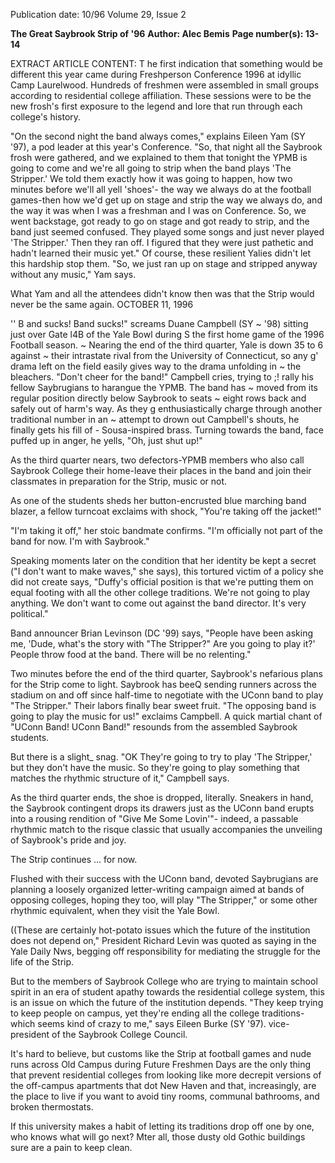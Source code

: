 Publication date: 10/96
Volume 29, Issue 2

**The Great Saybrook Strip of '96**
**Author: Alec Bemis**
**Page number(s): 13-14**

EXTRACT ARTICLE CONTENT:
T
he first indication that something would be different this 
year came during Freshperson Conference 1996 at idyllic 
Camp Laurelwood. Hundreds of freshmen were assembled in 
small groups according to residential college affiliation. These 
sessions were to be the new frosh's first exposure to the legend and 
lore that run through each college's history. 

"On the second night the band always comes," explains Eileen 
Yam (SY '97), a pod leader at this year's Conference. "So, that night 
all the Saybrook frosh were gathered, and we explained to them that 
tonight the YPMB is going to come and we're all going to strip 
when the band plays 'The Stripper.' We told them exactly how it 
was going to happen, how two minutes before we'll all yell 'shoes'-
the way we always do at the football games-then how we'd get up 
on stage and strip the way we always do, and the way it was when I 
was a freshman and I was on Conference. So, we went backstage, 
got ready to go on stage and got ready to strip, and the band just 
seemed confused. They played some songs and just never played 
'The Stripper.' Then they ran off. I figured that they were just 
pathetic and hadn't learned their music yet." Of course, these 
resilient Yalies didn't let this hardship stop them. "So, we just ran up 
on stage and stripped anyway without any music," Yam says. 

What Yam and all the attendees didn't know then was that the 
Strip would never be the same again. 
OCTOBER 11, 1996 

'' B 
and sucks! Band sucks!" screams Duane Campbell (SY ~ 
'98) sitting just over Gate l4B of the Yale Bowl during S 
the first home game of the 1996 Football season. ~ 
Nearing the end of the third quarter, Yale is down 35 to 6 against ~ 
their intrastate rival from the University of Connecticut, so any g' 
drama left on the field easily gives way to the drama unfolding in ~­
the bleachers. "Don't cheer for the band!" Campbell cries, trying to ;! 
rally his fellow Saybrugians to harangue the YPMB. The band has ~ 
moved from its regular position directly below Saybrook to seats ~ 
eight rows back and safely out of harm's way. As they g 
enthusiastically charge through another traditional number in an ~ 
attempt to drown out Campbell's shouts, he finally gets his fill of -
Sousa-inspired brass. Turning towards the band, face puffed up in 
anger, he yells, "Oh, just shut up!" 

As the third quarter nears, two defectors-YPMB members who 
also call Saybrook College their home-leave their places in the 
band and join their classmates in preparation for the Strip, music or 
not. 

As one of the students sheds her button-encrusted blue 
marching band blazer, a fellow turncoat exclaims with shock, 
"You're taking off the jacket!" 

"I'm taking it off," her stoic bandmate confirms. "I'm officially 
not part of the band for now. I'm with Saybrook." 


Speaking moments later on the 
condition that her identity be kept a secret 
("I don't want to make waves," she says), 
this tortured victim of a policy she did not 
create says, "Duffy's official position is that 
we're putting them on equal footing with all 
the other college traditions. We're not going 
to play anything. We don't want to come 
out against the band director. It's very 
political." 

Band announcer Brian Levinson (DC 
'99) says, "People have been asking me, 
'Dude, what's the story with "The 
Stripper?" Are you going to play it?' People 
throw food at the band. There will be no 
relenting." 

Two minutes before the end of the third 
quarter, Saybrook's nefarious plans for the 
Strip come to light. Saybrook has beeQ 
sending runners across the stadium on and 
off since half-time to negotiate with the 
UConn band to play "The Stripper." Their 
labors finally bear sweet fruit. "The 
opposing band is going to play the music 
for us!" exclaims Campbell. A quick martial 
chant of "UConn Band! UConn Band!" 
resounds from the assembled Saybrook 
students. 

But there is a slight_ snag. "OK They're 
going to try to play 'The Stripper,' but they 
don't have the music. So they're going to 
play something that matches the rhythmic 
structure of it," Campbell says. 

As the third quarter ends, the shoe is 
dropped, literally. Sneakers in hand, the 
Saybrook contingent drops its drawers just 
as the UConn band erupts into a rousing 
rendition of "Give Me Some Lovin'"-
indeed, a passable rhythmic match to the 
risque classic that usually accompanies the 
unveiling of Saybrook's pride and joy. 

The Strip continues ... for now. 

Flushed with their success with the 
UConn band, devoted Saybrugians are 
planning a loosely organized letter-writing 
campaign aimed at bands of opposing 
colleges, hoping they too, will play "The 
Stripper," or some other rhythmic 
equivalent, when they visit the Yale Bowl. 

((These are certainly hot-potato 
issues which the future of the 
institution does not depend 
on," President Richard Levin was quoted as 
saying in the Yale Daily Nws, begging off 
responsibility for mediating the struggle for 
the life of the Strip. 

But to the members of Saybrook 
College who are trying to maintain school 
spirit in an era of student apathy towards 
the residential college system, this is an 
issue on which the future of the institution 
depends. "They keep trying to keep people 
on campus, yet they're ending all the college 
traditions-which seems kind of crazy to 
me," says Eileen Burke (SY '97). vice-
president of the Saybrook College Council. 

It's hard to believe, but customs like the 
Strip at football games and nude runs across 
Old Campus during Future Freshmen Days 
are the only thing that prevent residential 
colleges from looking like more decrepit 
versions of the off-campus apartments that 
dot New Haven and that, increasingly, are 
the place to live if you want to avoid tiny 
rooms, communal bathrooms, and broken 
thermostats. 

If this university makes a habit of 
letting its traditions drop off one by one, 
who knows what will go next? Mter all, 
those dusty old Gothic buildings sure are a 
pain to keep clean.